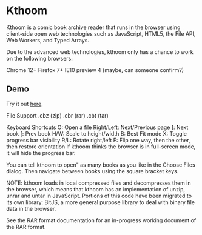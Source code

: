 # Kthoom

Kthoom is a comic book archive reader that runs in the browser using client-side open web technologies such as JavaScript, HTML5, the File API, Web Workers, and Typed Arrays.

Due to the advanced web technologies, kthoom only has a chance to work on the following browsers:

Chrome 12+
Firefox 7+
IE10 preview 4 (maybe, can someone confirm?)

## Demo
Try it out [here](http://kthoom.googlecode.com/hg/index.html).

File Support
.cbz (zip)
.cbr (rar)
.cbt (tar)

Keyboard Shortcuts
O: Open a file
Right/Left: Next/Previous page
]: Next book
[: Prev book
H/W: Scale to height/width
B: Best Fit mode
X: Toggle progress bar visibility
R/L: Rotate right/left
F: Flip one way, then the other, then restore orientation
If kthoom thinks the browser is in full-screen mode, it will hide the progress bar.

You can tell kthoom to open" as many books as you like in the Choose Files dialog. Then navigate between books using the square bracket keys.

NOTE: kthoom loads in local compressed files and decompresses them in the browser, which means that kthoom has an implementation of unzip, unrar and untar in JavaScript. Portions of this code have been migrated to its own library: BitJS, a more general purpose library to deal with binary file data in the browser.

See the RAR format documentation for an in-progress working document of the RAR format.
